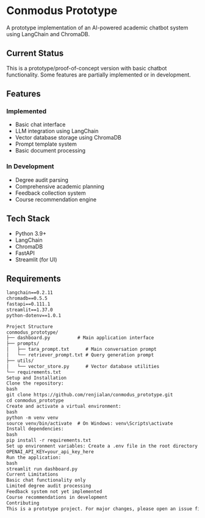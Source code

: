 # Conmodus Prototype

A prototype implementation of an AI-powered academic chatbot system using LangChain and ChromaDB.

## Current Status
This is a prototype/proof-of-concept version with basic chatbot functionality. Some features are partially implemented or in development.

## Features

### Implemented
- Basic chat interface
- LLM integration using LangChain
- Vector database storage using ChromaDB
- Prompt template system
- Basic document processing

### In Development
- Degree audit parsing
- Comprehensive academic planning
- Feedback collection system
- Course recommendation engine

## Tech Stack
- Python 3.9+
- LangChain
- ChromaDB
- FastAPI
- Streamlit (for UI)

## Requirements
```txt
langchain==0.2.11
chromadb==0.5.5
fastapi==0.111.1
streamlit==1.37.0
python-dotenv==1.0.1

Project Structure
conmodus_prototype/
├── dashboard.py          # Main application interface
├── prompts/
│   ├── tara_prompt.txt      # Main conversation prompt
│   └── retriever_prompt.txt # Query generation prompt
├── utils/
│   └── vector_store.py      # Vector database utilities
└── requirements.txt
Setup and Installation
Clone the repository:
bash
git clone https://github.com/renjialan/conmodus_prototype.git
cd conmodus_prototype
Create and activate a virtual environment:
bash
python -m venv venv
source venv/bin/activate  # On Windows: venv\Scripts\activate
Install dependencies:
bash
pip install -r requirements.txt
Set up environment variables: Create a .env file in the root directory with:
OPENAI_API_KEY=your_api_key_here
Run the application:
bash
streamlit run dashboard.py
Current Limitations
Basic chat functionality only
Limited degree audit processing
Feedback system not yet implemented
Course recommendations in development
Contributing
This is a prototype project. For major changes, please open an issue first to discuss what you would like to change.

